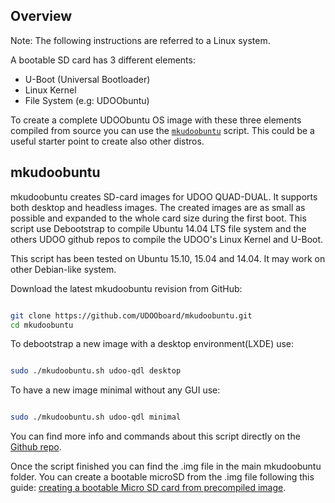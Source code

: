 ## Overview

Note: The following instructions are referred to a Linux system.

A bootable SD card has 3 different elements:

* U-Boot (Universal Bootloader)
* Linux Kernel
* File System (e.g: UDOObuntu)

To create a complete UDOObuntu OS image with these three elements compiled from source you can use the [`mkudoobuntu`](https://github.com/UDOOboard/mkudoobuntu) script.
This could be a useful starter point to create also other distros.

## mkudoobuntu

mkudoobuntu creates SD-card images for UDOO QUAD-DUAL. It supports both desktop and headless images. The created images are as small as possible and expanded to the whole card size during the first boot.
This script use Debootstrap to compile Ubuntu 14.04 LTS file system and the others UDOO github repos to compile the UDOO's Linux Kernel and U-Boot.  

This script has been tested on Ubuntu 15.10, 15.04 and 14.04. It may work on other Debian-like system.

Download the latest mkudoobuntu revision from GitHub:

```bash

git clone https://github.com/UDOOboard/mkudoobuntu.git
cd mkudoobuntu

```

To debootstrap a new image with a desktop environment(LXDE) use:

```bash

sudo ./mkudoobuntu.sh udoo-qdl desktop

```

To have a new image minimal without any GUI use:

```bash

sudo ./mkudoobuntu.sh udoo-qdl minimal

```

You can find more info and commands about this script directly on the [Github repo](https://github.com/UDOOboard/mkudoobuntu).

Once the script finished you can find the .img file in the main mkudoobuntu folder.
You can create a bootable microSD from the .img file following this guide: [creating a bootable Micro SD card from precompiled image](!Getting_Started/Create_A_Bootable_MicroSD_card_for_UDOO_QUAD-DUAL).
 
